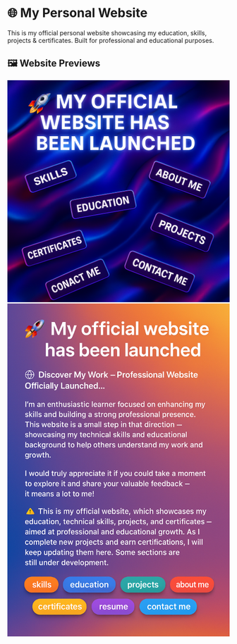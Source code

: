 # 🌐 My Personal Website

This is my official personal website showcasing my education, skills, projects & certificates. Built for professional and educational purposes.

## 🖼️ Website Previews

![Website Screenshot 1](./website.png)
![Website Screenshot 2](./website1.png)

